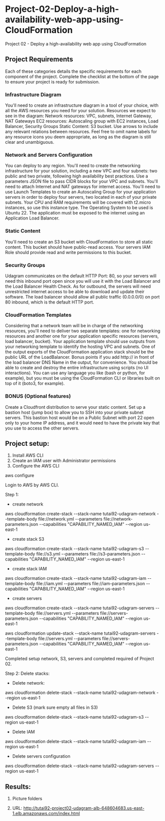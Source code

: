 # Project-02-Deploy-a-high-availability-web-app-using-CloudFormation
Project 02 - Deploy a high-availability web app using CloudFormation

## Project Requirements
Each of these categories details the specific requirements for each component of the project. Complete the checklist at the bottom of the page to ensure your project is ready for submission.

### Infrastructure Diagram
You'll need to create an infrastructure diagram in a tool of your choice, with all the AWS resources you need for your solution. Resources we expect to see in the diagram:
Network resources: VPC, subnets, Internet Gateway, NAT Gateways
EC2 resources: Autoscaling group with EC2 instances, Load Balancer, Security Groups
Static Content: S3 bucket.
Use arrows to include any relevant relations between resources.
Feel free to omit name labels for any resource icons you deem appropriate, as long as the diagram is still clear and unambiguous.

### Network and Servers Configuration
You can deploy to any region.
You'll need to create the networking infrastructure for your solution, including a new VPC and four subnets: two public and two private, following high availability best practices.
Use a parameters JSON file to pass CIDR blocks for your VPC and subnets.
You'll need to attach Internet and NAT gateways for internet access.
You'll need to use Launch Templates to create an Autoscaling Group for your application servers in order to deploy four servers, two located in each of your private subnets.
Your CPU and RAM requirements will be covered with t2.micro instances, so use this instance type. The Operating System to be used is Ubuntu 22.
The application must be exposed to the internet using an Application Load Balancer.

###  Static Content
You'll need to create an S3 bucket with CloudFormation to store all static content. This bucket should have public-read access.
Your servers IAM Role should provide read and write permissions to this bucket.

###  Security Groups
Udagram communicates on the default HTTP Port: 80, so your servers will need this inbound port open since you will use it with the Load Balancer and the Load Balancer Health Check. As for outbound, the servers will need unrestricted internet access to be able to download and update their software.
The load balancer should allow all public traffic (0.0.0.0/0) on port 80 inbound, which is the default HTTP port.

###  CloudFormation Templates
Considering that a network team will be in charge of the networking resources, you'll need to deliver two separate templates: one for networking resources and another one for your application specific resources (servers, load balancer, bucket).
Your application template should use outputs from your networking template to identify the hosting VPC and subnets.
One of the output exports of the CloudFormation application stack should be the public URL of the LoadBalancer. Bonus points if you add http:// in front of the load balancer DNS Name in the output, for convenience.
You should be able to create and destroy the entire infrastructure using scripts (no UI interactions). You can use any language you like (bash or python, for example), but you must be using the CloudFormation CLI or libraries built on top of it (boto3, for example).

###  BONUS (Optional features)
Create a Cloudfront distribution to serve your static content.
Set up a bastion host (jump box) to allow you to SSH into your private subnet servers. This bastion host would be on a Public Subnet with port 22 open only to your home IP address, and it would need to have the private key that you use to access the other servers.

## Project setup: 

1) Install AWS CLI
2) Create an IAM user with Administrator permissions
3) Configure the AWS CLI

aws configure 

Login to AWS by AWS CLI. 

Step 1: 

- create network

aws cloudformation create-stack  --stack-name tutai92-udagram-network  --template-body file://network.yml  --parameters file://network-parameters.json --capabilities "CAPABILITY_NAMED_IAM" --region us-east-1 

- create stack S3

aws cloudformation create-stack  --stack-name tutai92-udagram-s3  --template-body file://s3.yml  --parameters file://s3-parameters.json --capabilities "CAPABILITY_NAMED_IAM" --region us-east-1 

- create stack IAM

aws cloudformation create-stack  --stack-name tutai92-udagram-iam  --template-body file://iam.yml  --parameters file://iam-parameters.json --capabilities "CAPABILITY_NAMED_IAM" --region us-east-1 

- create servers

aws cloudformation create-stack  --stack-name tutai92-udagram-servers  --template-body file://servers.yml  --parameters file://servers-parameters.json --capabilities "CAPABILITY_NAMED_IAM" --region us-east-1 

aws cloudformation update-stack  --stack-name tutai92-udagram-servers  --template-body file://servers.yml  --parameters file://servers-parameters.json --capabilities "CAPABILITY_NAMED_IAM" --region us-east-1 

Completed setup network, S3, servers and completed required of Project 02. 

Step 2: Delete stacks:

- Delete network: 

aws cloudformation delete-stack --stack-name tutai92-udagram-network --region us-east-1 

- Delete S3 (mark sure empty all files in S3)

aws cloudformation delete-stack --stack-name tutai92-udagram-s3 --region us-east-1 

- Delete IAM

aws cloudformation delete-stack --stack-name tutai92-udagram-iam --region us-east-1 

- Delete servers configuration

aws cloudformation delete-stack --stack-name tutai92-udagram-servers --region us-east-1 


## Results: 

1) Picture folders

2) URL: http://tutai92-project02-udagram-alb-648604683.us-east-1.elb.amazonaws.com/index.html